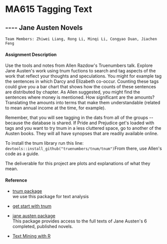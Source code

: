 # MA615 Tagging Text
## ---- Jane Austen Novels 

    Team Members: Zhiwei Liang, Rong Li, Minqi Li, Congyao Duan, Jiachen Feng

#### Assignment Description
Use the tools and notes from Allen Razdow's Truenumbers talk.  Explore Jane Austen's work using tnum fuctions to search and tag aspects of the work that reflect your thoughts and speculations.  You might for example tag the sentences in which Darcy and Elizabeth co-occur.  Counting these tags could give you a bar chart that shows how the counts of these sentences are distributed by chapter.  As Allen suggested, you might find the sentences where money is mentioned.  How significant are the amounts?  Translating the amounts into terms that make them understandable (related to mean annual income at the time, for example). 

Remember, that you will see tagging in the dats from all of the groups -- because the database is shared.  If Pride and Prejudice get's loaded with tags and you want to try tnum in a less cluttered space, go to another of the Austen books.  They will all have synopses that are readily available online.

To install the tnum library run this line: `devtools::install_github("truenumbers/tnum/tnum")`From there, use Allen's code as a guide.

The deliverable for this project are plots and explanations of what they mean.  


#### Reference

- [tnum package](https://github.com/Truenumbers/tnum)  
we use this package for text analysis

- [get start with tnum](https://github.com/Truenumbers/tnum/tree/master/tnum/inst/Rmd)

- [jane austen package](https://github.com/juliasilge/janeaustenr)  
This package provides access to the full texts of Jane Austen's 6 completed, published novels. 

- [Text Mining with R](https://www.tidytextmining.com/)